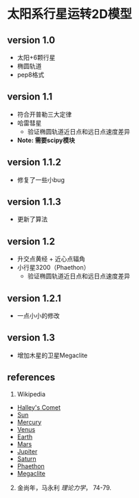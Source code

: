 # 太阳系行星运转2D模型
## version 1.0
- 太阳+6颗行星
- 椭圆轨道
- pep8格式
## version 1.1
- 符合开普勒三大定律
- 哈雷彗星
  - 验证椭圆轨道近日点和远日点速度差异
- **Note: 需要scipy模块**
## version 1.1.2
- 修复了一些小bug
## version 1.1.3
- 更新了算法
## version 1.2
- 升交点黄经 + 近心点辐角
- 小行星3200（Phaethon）
  - 验证椭圆轨道近日点和远日点速度差异
## version 1.2.1
- 一点小小的修改
## version 1.3
- 增加木星的卫星Megaclite



## references
1. Wikipedia
  - [Halley's Comet](https://en.wikipedia.org/wiki/Halley%27s_Comet)
  - [Sun](https://en.wikipedia.org/wiki/Sun)
  - [Mercury](https://en.wikipedia.org/wiki/Mercury_(planet))
  - [Venus](https://en.wikipedia.org/wiki/Venus)
  - [Earth](https://en.wikipedia.org/wiki/Earth)
  - [Mars](https://en.wikipedia.org/wiki/Mars)
  - [Jupiter](https://en.wikipedia.org/wiki/Jupiter)
  - [Saturn](https://en.wikipedia.org/wiki/Saturn)
  - [Phaethon](https://en.wikipedia.org/wiki/3200_Phaethon)
  - [Megaclite](https://en.wikipedia.org/wiki/Megaclite)
2. 金尚年，马永利 *理论力学*， 74-79.
